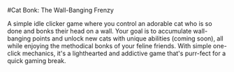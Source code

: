 #Cat Bonk: The Wall-Banging Frenzy

A simple idle clicker game where you control an adorable cat who is so done and bonks their head on a wall. Your goal is to accumulate wall-banging points and unlock new cats with unique abilities (coming soon), all while enjoying the methodical bonks of your feline friends. With simple one-click mechanics, it's a lighthearted and addictive game that's purr-fect for a quick gaming break.
